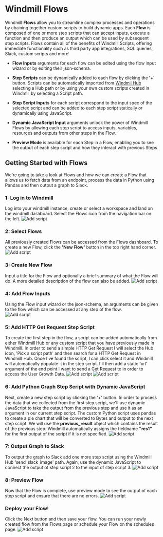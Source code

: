 # Windmill Flows

Windmill **Flows** allow you to streamline complex processes and operations by
chaining together custom scripts to build dynamic apps. Each **Flow** is
composed of one or more step scripts that can accept inputs, execute a function
and then produce an output which can be used by subsequent step scripts. Flows
contain all of the benefits of Windmill Scripts, offering immediate
functionality such as third party app integrations, SQL queries, Slack, custom
scripts and more!

- **Flow Inputs** arguments for each flow can be edited using the flow input
  wizard or by editing their json-schema.

- **Step Scripts** can be dynamically added to each flow by clicking the '+'
  button. Scripts can be automatically imported from
  [Windmil Hub](https://hub.windmill.dev/) selecting a Hub path or by using your
  own custom scripts created in Windmill by selecting a Script path.

- **Step Script Inputs** for each script correspond to the input spec of the
  selected script and can be added to each step script statically or dynamically
  using JavaScript.

- **Dynamic JavaScript Input** arguments unlock the power of Windmill Flows by
  allowing each step script to access inputs, variables, resources and outputs
  from other steps in the Flow.

- **Preview Mode** is available for each Step in a Flow, enabling you to see the
  output of each step script and how they interact with previous Steps.

## Getting Started with Flows

We're going to take a look at Flows and how we can create a Flow that allows us
to fetch data from an endpoint, process the data in Python using Pandas and then
output a graph to Slack.

### 1: Log in to Windmill

Log into your windmill instance, create or select a workspace and land on the
windmill dashboard. Select the Flows icon from the navigation bar on the left.
![Add script](./assets/flows/dashboard.png)

### 2: Select Flows

All previously created Flows can be accessed from the Flows dashboard. To create
a new Flow, click the **'New Flow'** button in the top right hand corner.
![Add script](./assets/flows/flow-dashboard.png)

### 3: Create New Flow

Input a title for the Flow and optionally a brief summary of what the Flow will
do. A more detailed description of the flow can also be added.
![Add script](./assets/flows/flow-metadata.png)

### 4: Add Flow Inputs

Using the Flow input wizard or the json-schema, an arguments can be given to the
flow which can be accessed at any step of the flow.\
![Add script](./assets/flows/flow-input.png)

### 5: Add HTTP Get Request Step Script

To create the first step in the flow, a script can be added automatically from
either Windmill Hub or any custom script that you have previously made in
Windmill. In order to send a simple HTTP Get Request I will select the Hub icon,
'Pick a script path' and then search for a HTTP Get Request in Windmill Hub.
Once I've found the script, I can click select it and Windmill will
automatically populate it in the step script. I'll then add a static 'url'
argument of the end point I want to send a Get Request to in order to access the
User Growth Data. ![Add script](./assets/flows/search-hub-script.png)
![Add script](./assets/flows/flow-step1.png)

### 6: Add Python Graph Step Script with Dynamic JavaScript

Next, create a new step script by clicking the '+' button. In order to process
the data that we collected from the first step script, we'll use dynamic
JavaScript to take the output from the previous step and use it as an argument
in our current step script. The custom Python script uses pandas to create a pie
chart that will be converted to Bytes and output to the next step script. We
will use the **previous_result** object which contains the result of the
previous step. Windmill automatically assigns the fieldname **"res1"** for the
first output of the script if it is not specified.
![Add script](./assets/flows/flow-step2.png)

### 7: Output Graph to Slack

To output the graph to Slack add one more step script using the Windmill Hub
'send_slack_image' path. Again, use the dynamic JavaScript to connect the output
of step script 2 to the input of step script 3.
![Add script](./assets/flows/flow-step3.png)

### 8: Preview Flow

Now that the Flow is complete, use preview mode to see the output of each step
script and ensure that there are no errors.
![Add script](./assets/flows/flow-preview.png)

### Deploy your Flow!

Click the Next button and then save your flow. You can run your newly created
flow from the Flows page or schedule your Flow on the schedules page.
![Add script](./assets/flows/slack-output.png)
